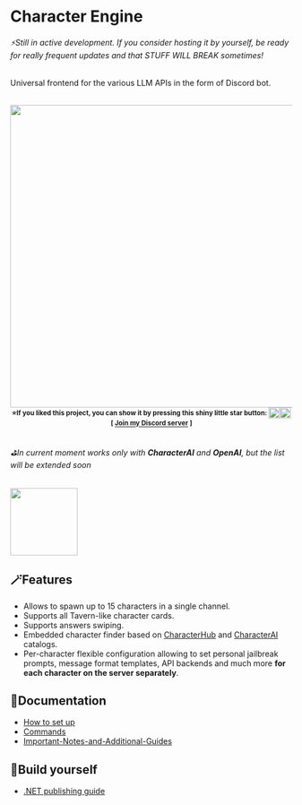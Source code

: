 # Character Engine
###### ⚡Still in active development. If you consider hosting it by yourself, be ready for really frequent updates and that STUFF WILL BREAK sometimes!
Universal frontend for the various LLM APIs in the form of Discord bot.


<div align="center"><br>
  <img width="540" src="https://github.com/drizzle-mizzle/Character-Engine-Discord/assets/55811932/6c81e1d0-e48b-4e35-b5d6-0dc21a9ef1d6"/>
  <br>
  <sup><b>
    ⭐If you liked this project, you can show it by pressing this shiny little star button: </sup><img height="20" src="https://github.com/drizzle-mizzle/Character-Engine-Discord/assets/55811932/fe5331b5-8264-460d-aeef-9d73724fa16b"/><img height="20" src="https://github.com/drizzle-mizzle/Character-Engine-Discord/assets/55811932/dc1200b4-9871-4b6d-9100-b7b3067276bd"/>
    <br>
    <sup>[ <a href="https://discord.gg/JtVzgJ8Znh">Join my Discord server</a> ]</sup>
  </sup></b>
</div>
    
##
###### ⛳In current moment works only with **CharacterAI** and **OpenAI**, but the list will be extended soon<br>
  <img width="120" src="https://user-images.githubusercontent.com/55811932/236642586-d4d06f16-2016-4ec6-9481-995f9f251d61.png"/>

## 🪄Features
- Allows to spawn up to 15 characters in a single channel.
- Supports all Tavern-like character cards.
- Supports answers swiping.
- Embedded character finder based on [CharacterHub](https://www.chub.ai/) and [CharacterAI](https://character.ai) catalogs.
- Per-character flexible configuration allowing to set personal jailbreak prompts, message format templates, API backends and much more **for each character on the server separately**.

## 📓Documentation
- [How to set up](https://github.com/drizzle-mizzle/Character-Engine-Discord/wiki/How-to-set-up)
- [Commands](https://github.com/drizzle-mizzle/Character-Engine-Discord/wiki/Commands)
- [Important-Notes-and-Additional-Guides](https://github.com/drizzle-mizzle/Character-Engine-Discord/wiki/Important-Notes-and-Additional-Guides)

## 🧱Build yourself
- [.NET publishing guide](https://github.com/drizzle-mizzle/Character-Engine-Discord/wiki/Build-youself)
